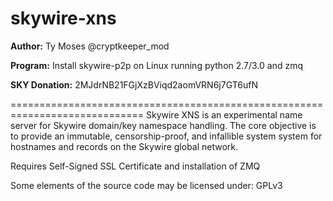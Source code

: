 # skywire-xns
**Author:** Ty Moses @cryptkeeper_mod

**Program:**
Install skywire-p2p on Linux running python 2.7/3.0 and zmq

**SKY Donation:** 2MJdrNB21FGjXzBViqd2aomVRN6j7GT6ufN

=============================================================================
Skywire XNS is an experimental name server for Skywire domain/key namespace handling.
The core objective is to provide an immutable, censorship-proof, and infallible system
system for hostnames and records on the Skywire global network.

Requires Self-Signed SSL Certificate and installation of ZMQ


Some elements of the source code may be licensed under:
GPLv3

